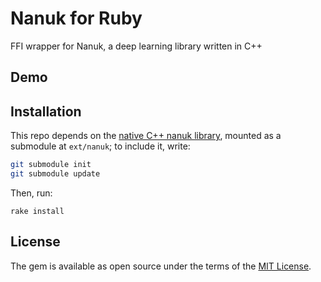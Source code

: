 # Nanuk for Ruby

FFI wrapper for Nanuk, a deep learning library written in C++

## Demo

## Installation

This repo depends on the [native C++ nanuk library](https://github.com/patztablook22/nanuk/), mounted as a submodule at `ext/nanuk`; to include it, write:

```bash
git submodule init
git submodule update
```

Then, run:
```
rake install
```

## License

The gem is available as open source under the terms of the [MIT License](https://opensource.org/licenses/MIT).
